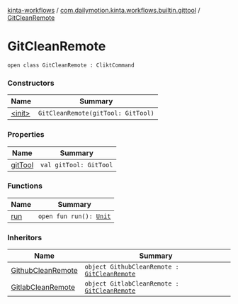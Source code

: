 [kinta-workflows](../../index.md) / [com.dailymotion.kinta.workflows.builtin.gittool](../index.md) / [GitCleanRemote](./index.md)

# GitCleanRemote

`open class GitCleanRemote : CliktCommand`

### Constructors

| Name | Summary |
|---|---|
| [&lt;init&gt;](-init-.md) | `GitCleanRemote(gitTool: GitTool)` |

### Properties

| Name | Summary |
|---|---|
| [gitTool](git-tool.md) | `val gitTool: GitTool` |

### Functions

| Name | Summary |
|---|---|
| [run](run.md) | `open fun run(): `[`Unit`](https://kotlinlang.org/api/latest/jvm/stdlib/kotlin/-unit/index.html) |

### Inheritors

| Name | Summary |
|---|---|
| [GithubCleanRemote](../-github-clean-remote.md) | `object GithubCleanRemote : `[`GitCleanRemote`](./index.md) |
| [GitlabCleanRemote](../-gitlab-clean-remote.md) | `object GitlabCleanRemote : `[`GitCleanRemote`](./index.md) |
